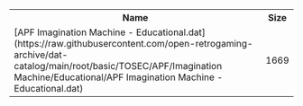 <table>
<tr><th>Name</th><th>Size</th></tr>
<tr><td>[APF Imagination Machine - Educational.dat](https://raw.githubusercontent.com/open-retrogaming-archive/dat-catalog/main/root/basic/TOSEC/APF/Imagination Machine/Educational/APF Imagination Machine - Educational.dat)</td><td>1669</td></tr>
</table>
